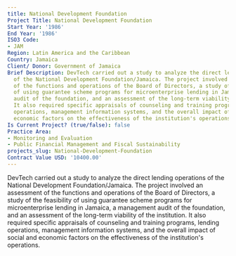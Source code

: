 ```yaml
---
title: National Development Foundation
Project Title: National Development Foundation
Start Year: '1986'
End Year: '1986'
ISO3 Code:
- JAM
Region: Latin America and the Caribbean
Country: Jamaica
Client/ Donor: Government of Jamaica
Brief Description: DevTech carried out a study to analyze the direct lending operations
  of the National Development Foundation/Jamaica. The project involved an assessment
  of the functions and operations of the Board of Directors, a study of the feasibility
  of using guarantee scheme programs for microenterprise lending in Jamaica, a management
  audit of the foundation, and an assessment of the long-term viability of the institution.
  It also required specific appraisals of counseling and training programs, lending
  operations, management information systems, and the overall impact of social and
  economic factors on the effectiveness of the institution's operations.
Is Current Project? (true/false): false
Practice Area:
- Monitoring and Evaluation
- Public Financial Management and Fiscal Sustainability
projects_slug: National-Development-Foundation
Contract Value USD: '10400.00'
---
```


DevTech carried out a study to analyze the direct lending operations of the National Development Foundation/Jamaica. The project involved an assessment of the functions and operations of the Board of Directors, a study of the feasibility of using guarantee scheme programs for microenterprise lending in Jamaica, a management audit of the foundation, and an assessment of the long-term viability of the institution. It also required specific appraisals of counseling and training programs, lending operations, management information systems, and the overall impact of social and economic factors on the effectiveness of the institution's operations.